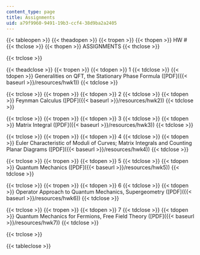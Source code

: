 ```yaml
---
content_type: page
title: Assignments
uid: a79f9960-9491-19b3-ccf4-38d9ba2a2405
---
```


{{< tableopen >}}
{{< theadopen >}}
{{< tropen >}}
{{< thopen >}}
HW #
{{< thclose >}}
{{< thopen >}}
ASSIGNMENTS
{{< thclose >}}

{{< trclose >}}

{{< theadclose >}}
{{< tropen >}}
{{< tdopen >}}
1
{{< tdclose >}}
{{< tdopen >}}
Generalities on QFT, the Stationary Phase Formula ([PDF]({{< baseurl >}}/resources/hwk1))
{{< tdclose >}}

{{< trclose >}}
{{< tropen >}}
{{< tdopen >}}
2
{{< tdclose >}}
{{< tdopen >}}
Feynman Calculus ([PDF]({{< baseurl >}}/resources/hwk2))
{{< tdclose >}}

{{< trclose >}}
{{< tropen >}}
{{< tdopen >}}
3
{{< tdclose >}}
{{< tdopen >}}
Matrix Integral ([PDF]({{< baseurl >}}/resources/hwk3))
{{< tdclose >}}

{{< trclose >}}
{{< tropen >}}
{{< tdopen >}}
4
{{< tdclose >}}
{{< tdopen >}}
Euler Characteristic of Moduli of Curves; Matrix Integrals and Counting Planar Diagrams ([PDF]({{< baseurl >}}/resources/hwk4))
{{< tdclose >}}

{{< trclose >}}
{{< tropen >}}
{{< tdopen >}}
5
{{< tdclose >}}
{{< tdopen >}}
Quantum Mechanics ([PDF]({{< baseurl >}}/resources/hwk5))
{{< tdclose >}}

{{< trclose >}}
{{< tropen >}}
{{< tdopen >}}
6
{{< tdclose >}}
{{< tdopen >}}
Operator Approach to Quantum Mechanics, Supergeometry ([PDF]({{< baseurl >}}/resources/hwk6))
{{< tdclose >}}

{{< trclose >}}
{{< tropen >}}
{{< tdopen >}}
7
{{< tdclose >}}
{{< tdopen >}}
Quantum Mechanics for Fermions, Free Field Theory ([PDF]({{< baseurl >}}/resources/hwk7))
{{< tdclose >}}

{{< trclose >}}

{{< tableclose >}}